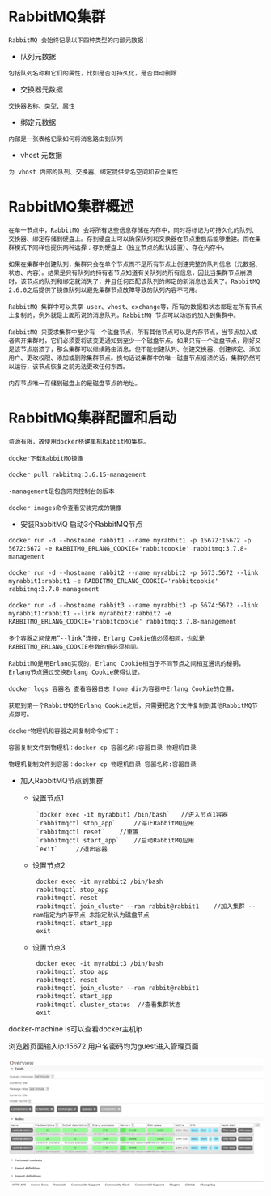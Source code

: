 # RabbitMQ集群
    RabbitMQ 会始终记录以下四种类型的内部元数据：
   - 队列元数据

    包括队列名称和它们的属性，比如是否可持久化，是否自动删除
   - 交换器元数据

    交换器名称、类型、属性
   - 绑定元数据

    内部是一张表格记录如何将消息路由到队列
   - vhost 元数据

    为 vhost 内部的队列、交换器、绑定提供命名空间和安全属性

# RabbitMQ集群概述
  
    在单一节点中，RabbitMQ 会将所有这些信息存储在内存中，同时将标记为可持久化的队列、交换器、绑定存储到硬盘上。存到硬盘上可以确保队列和交换器在节点重启后能够重建。而在集群模式下同样也提供两种选择：存到硬盘上（独立节点的默认设置）、存在内存中。

    如果在集群中创建队列，集群只会在单个节点而不是所有节点上创建完整的队列信息（元数据、状态、内容）。结果是只有队列的持有者节点知道有关队列的所有信息，因此当集群节点崩溃时，该节点的队列和绑定就消失了，并且任何匹配该队列的绑定的新消息也丢失了。RabbitMQ 2.6.0之后提供了镜像队列以避免集群节点故障导致的队列内容不可用。

    RabbitMQ 集群中可以共享 user、vhost、exchange等，所有的数据和状态都是在所有节点上复制的，例外就是上面所说的消息队列。RabbitMQ 节点可以动态的加入到集群中。

    RabbitMQ 只要求集群中至少有一个磁盘节点，所有其他节点可以是内存节点，当节点加入或者离开集群时，它们必须要将该变更通知到至少一个磁盘节点。如果只有一个磁盘节点，刚好又是该节点崩溃了，那么集群可以继续路由消息，但不能创建队列、创建交换器、创建绑定、添加用户、更改权限、添加或删除集群节点。换句话说集群中的唯一磁盘节点崩溃的话，集群仍然可以运行，该节点恢复之前无法更改任何东西。
    
    内存节点唯一存储到磁盘上的是磁盘节点的地址。

# RabbitMQ集群配置和启动

    资源有限，故使用docker搭建单机RabbitMQ集群。
    
    docker下载RabbitMQ镜像
    
    docker pull rabbitmq:3.6.15-management
    
    -management是包含网页控制台的版本
    
    docker images命令查看安装完成的镜像
    
   - 安装RabbitMQ 启动3个RabbitMQ节点

    docker run -d --hostname rabbit1 --name myrabbit1 -p 15672:15672 -p 5672:5672 -e RABBITMQ_ERLANG_COOKIE='rabbitcookie' rabbitmq:3.7.8-management
    
    docker run -d --hostname rabbit2 --name myrabbit2 -p 5673:5672 --link myrabbit1:rabbit1 -e RABBITMQ_ERLANG_COOKIE='rabbitcookie' rabbitmq:3.7.8-management
    
    docker run -d --hostname rabbit3 --name myrabbit3 -p 5674:5672 --link myrabbit1:rabbit1 --link myrabbit2:rabbit2 -e RABBITMQ_ERLANG_COOKIE='rabbitcookie' rabbitmq:3.7.8-management
    
    多个容器之间使用“--link”连接，Erlang Cookie值必须相同，也就是RABBITMQ_ERLANG_COOKIE参数的值必须相同。
    
    RabbitMQ是用Erlang实现的，Erlang Cookie相当于不同节点之间相互通讯的秘钥，Erlang节点通过交换Erlang Cookie获得认证。
    
    docker logs 容器名 查看容器日志 home dir为容器中Erlang Cookie的位置，
    
    获取到第一个RabbitMQ的Erlang Cookie之后，只需要把这个文件复制到其他RabbitMQ节点即可。
    
    docker物理机和容器之间复制命令如下：
    
    容器复制文件到物理机：docker cp 容器名称:容器目录 物理机目录
    
    物理机复制文件到容器：docker cp 物理机目录 容器名称:容器目录
    
   - 加入RabbitMQ节点到集群
   
     - 设置节点1
     
            `docker exec -it myrabbit1 /bin/bash`   //进入节点1容器
            `rabbitmqctl stop_app`     //停止RabbitMQ应用
            `rabbitmqctl reset`    //重置
            `rabbitmqctl start_app`    //启动RabbitMQ应用
            `exit`     //退出容器
           
     - 设置节点2
          
            docker exec -it myrabbit2 /bin/bash
            rabbitmqctl stop_app
            rabbitmqctl reset
            rabbitmqctl join_cluster --ram rabbit@rabbit1    //加入集群 --ram指定为内存节点 未指定默认为磁盘节点
            rabbitmqctl start_app
            exit
     
     - 设置节点3
               
            docker exec -it myrabbit3 /bin/bash
            rabbitmqctl stop_app
            rabbitmqctl reset
            rabbitmqctl join_cluster --ram rabbit@rabbit1
            rabbitmqctl start_app
            rabbitmqctl cluster_status  //查看集群状态
            exit
   
   docker-machine ls可以查看docker主机ip
   
   浏览器页面输入ip:15672  用户名密码均为guest进入管理页面
   
   ![Manage](https://github.com/Xun-Zhou/RabbitMQ/blob/master/cluster/manage.png "Manage")